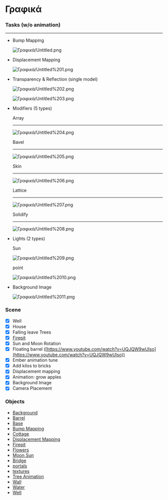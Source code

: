# Γραφικά

### Tasks (w/o animation)

---

- Bump Mapping

    ![Γραφικά/Untitled.png](Γραφικά/Untitled.png)

- Displacement Mapping

    ![Γραφικά/Untitled%201.png](Γραφικά/Untitled%201.png)

- Transparency & Reflection (single model)

    ![Γραφικά/Untitled%202.png](Γραφικά/Untitled%202.png)

    ![Γραφικά/Untitled%203.png](Γραφικά/Untitled%203.png)

- Modifiers (5 types)

    Array

    ---

    ![Γραφικά/Untitled%204.png](Γραφικά/Untitled%204.png)

    Bavel

    ---

    ![Γραφικά/Untitled%205.png](Γραφικά/Untitled%205.png)

    Skin

    ---

    ![Γραφικά/Untitled%206.png](Γραφικά/Untitled%206.png)

    Lattice

    ---

    ![Γραφικά/Untitled%207.png](Γραφικά/Untitled%207.png)

    Solidify

    ---

    ![Γραφικά/Untitled%208.png](Γραφικά/Untitled%208.png)

- Lights (2 types)

    Sun 

    ![Γραφικά/Untitled%209.png](Γραφικά/Untitled%209.png)

    point

    ![Γραφικά/Untitled%2010.png](Γραφικά/Untitled%2010.png)

- Background Image

    ![Γραφικά/Untitled%2011.png](Γραφικά/Untitled%2011.png)

### Scene

- [x]  Well
- [x]  House
- [x]  Falling leave Trees
- [x]  [Firepit](https://www.youtube.com/watch?v=1mJr6LDtbEM)
- [x]  Sun and Moon Rotation
- [x]  Floating barrel ([https://www.youtube.com/watch?v=UQJQW9wUIso](https://www.youtube.com/watch?v=UQJQW9wUIso))
- [x]  Ember animation tune
- [x]  Add kilos to bricks
- [x]  Displacement mapping
- [x]  Animation: grow apples
- [x]  Background Image
- [x]  Camera Placement

### Objects

- [Background](./Γραφικά/Objects/Background.md)
- [Barrel](./Γραφικά/Objects/Barrel.md)
- [Base](./Γραφικά/Objects/Base.md)
- [Bump Mapping](./Γραφικά/Objects/Bump_Mapping.md)
- [Cottage](./Γραφικά/Objects/Cottage.md)
- [Displacement Mapping](./Γραφικά/Objects/Displacement_Mapping.md)
- [Firepit](./Γραφικά/Objects/Firepit.md)
- [Flowers](./Γραφικά/Objects/flowers.md)
- [Moon Sun](./Γραφικά/Objects/Moon_Sun.md)
- [Bridge](./Γραφικά/Objects/platform.md)
- [portals](./Γραφικά/Objects/portals.md)
- [textures](./Γραφικά/Objects/textures.md)
- [Tree Animation](./Γραφικά/Objects/tree_animation.md)
- [Wall](./Γραφικά/Objects/Wall.md)
- [Water](./Γραφικά/Objects/Water.md)
- [Well](./Γραφικά/Objects/Well.md)